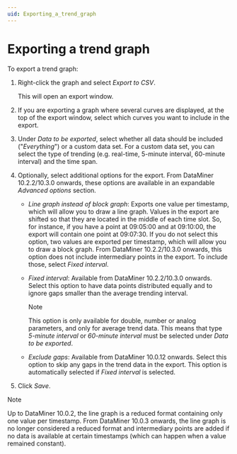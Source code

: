 ```yaml
---
uid: Exporting_a_trend_graph
---
```


# Exporting a trend graph

To export a trend graph:

1. Right-click the graph and select *Export to CSV*.

   This will open an export window.

1. If you are exporting a graph where several curves are displayed, at the top of the export window, select which curves you want to include in the export.

1. Under *Data to be exported*, select whether all data should be included ("*Everything*") or a custom data set. For a custom data set, you can select the type of trending (e.g. real-time, 5-minute interval, 60-minute interval) and the time span.

1. Optionally, select additional options for the export. From DataMiner 10.2.2/10.3.0 onwards, these options are available in an expandable *Advanced options* section.

   - *Line graph instead of block graph*: Exports one value per timestamp, which will allow you to draw a line graph. Values in the export are shifted so that they are located in the middle of each time slot. So, for instance, if you have a point at 09:05:00 and at 09:10:00, the export will contain one point at 09:07:30. If you do not select this option, two values are exported per timestamp, which will allow you to draw a block graph. From DataMiner 10.2.2/10.3.0 onwards, this option does not include intermediary points in the export. To include those, select *Fixed interval*.

   - *Fixed interval*: Available from DataMiner 10.2.2/10.3.0 onwards. Select this option to have data points distributed equally and to ignore gaps smaller than the average trending interval.
   
     >[!NOTE]
     >This option is only available for double, number or analog parameters, and only for average trend data. This means that type *5-minute interval* or *60-minute interval* must be selected under *Data to be exported*.

   - *Exclude gaps*: Available from DataMiner 10.0.12 onwards. Select this option to skip any gaps in the trend data in the export. This option is automatically selected if *Fixed interval* is selected.

1. Click *Save*.

> [!NOTE]
> Up to DataMiner 10.0.2, the line graph is a reduced format containing only one value per timestamp. From DataMiner 10.0.3 onwards, the line graph is no longer considered a reduced format and intermediary points are added if no data is available at certain timestamps (which can happen when a value remained constant).

